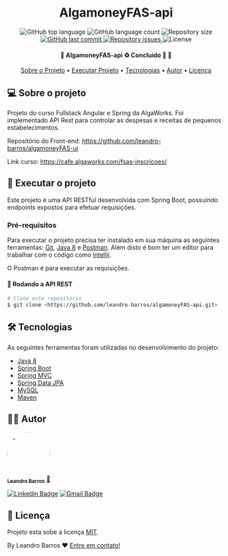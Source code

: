 <h1 style="text-align: center; font-weight: bold;">AlgamoneyFAS-api</h1>

<p align="center">
  <img alt="GitHub top language" src="https://img.shields.io/github/languages/top/leandro-barros/algamoneyFAS-api.svg">

  <img alt="GitHub language count" src="https://img.shields.io/github/languages/count/leandro-barros/algamoneyFAS-api.svg">

  <img alt="Repository size" src="https://img.shields.io/github/repo-size/leandro-barros/algamoneyFAS-api.svg">
  
  <a href="https://github.com/leandro-barros/algamoneyFAS-api/commits/master">
    <img alt="GitHub last commit" src="https://img.shields.io/github/last-commit/leandro-barros/algamoneyFAS-api.svg">
  </a>

  <a href="https://github.com/leandro-barros/algamoneyFAS-api/issues">
    <img alt="Repository issues" src="https://img.shields.io/github/issues/leandro-barros/algamoneyFAS-api.svg">
  </a>

  <img alt="License" src="https://img.shields.io/badge/license-MIT-brightgreen">
</p>


<h4 align="center"> 
	🚧  AlgamoneyFAS-api ♻️ Concluído 🚀 🚧
</h4>

<p align="center">
 <a href="#-sobre-o-projeto">Sobre o Projeto</a> •
 <a href="#-executar-o-projeto">Executar Projeto</a> • 
 <a href="#-tecnologias">Tecnologias</a> • 
 <a href="#-autor">Autor</a> • 
 <a href="#-licença">Licença</a>
</p>

## 💻 Sobre o projeto

Projeto do curso Fullstack Angular e Spring da AlgaWorks. Foi implementado API Rest para controlar as despesas e receitas de pequenos estabelecimentos.

Repositório do Front-end: https://github.com/leandro-barros/algamoneyFAS-ui

Link curso: https://cafe.algaworks.com/fsas-inscricoes/

## 🚀 Executar o projeto

Este projeto é uma API RESTful desenvolvida com Spring Boot, possuindo endpoints expostos para efetuar requisições.

### Pré-requisitos

Para executar o projeto precisa ter instalado em sua máquina as seguintes ferramentas:
[Git](https://git-scm.com), [Java 8](https://aws.amazon.com/pt/corretto/?filtered-posts.sort-by=item.additionalFields.createdDate&filtered-posts.sort-order=desc) e [Postman](https://www.postman.com/). 
Além disto é bom ter um editor para trabalhar com o código como [Intellij](https://www.jetbrains.com/pt-br/idea/).

O Postman é para executar as requisições.

#### 🧭 Rodando a API REST

```bash
# Clone este repositório
$ git clone <https://github.com/leandro-barros/algamoneyFAS-api.git>


```

## 🛠 Tecnologias

As seguintes ferramentas foram utilizadas no desenvolvimento do projeto:

- [Java 8](https://aws.amazon.com/pt/corretto/?filtered-posts.sort-by=item.additionalFields.createdDate&filtered-posts.sort-order=desc)
- [Spring Boot](https://spring.io/projects/spring-boot)
- [Spring MVC](https://docs.spring.io/spring-framework/docs/current/reference/html/web.html)
- [Spring Data JPA](https://spring.io/projects/spring-data-jpa)
- [MySQL](https://www.mysql.com/downloads/)
- [Maven](https://maven.apache.org/)

## 👨‍💻 Autor

<a href="https://www.linkedin.com/in/leandroebarros/">
   <img style="border-radius: 50%;" src="https://avatars.githubusercontent.com/u/13985064?v=4" width="100px;" alt=""/>
  <br />
  <sub><b>Leandro Barros</b></sub></a> <a href="https://www.linkedin.com/in/leandroebarros/" title="leandro">🚀
</a>

[![Linkedin Badge](https://img.shields.io/badge/-Leandro-blue?style=flat-square&logo=Linkedin&logoColor=white&link=https://www.linkedin.com/in/leandroebarros/)](https://www.linkedin.com/in/leandroebarros/) 
[![Gmail Badge](https://img.shields.io/badge/-leandroedbarros@gmail.com-c14438?style=flat-square&logo=Gmail&logoColor=white&link=mailto:leandroedbarros@gmail.com)](leandroedbarros@gmail.com)

## 📝 Licença

Projeto esta sobe a licença [MIT](./LICENSE).

By Leandro Barros ❤️  [Entre em contato!](https://www.linkedin.com/in/leandroebarros/)

